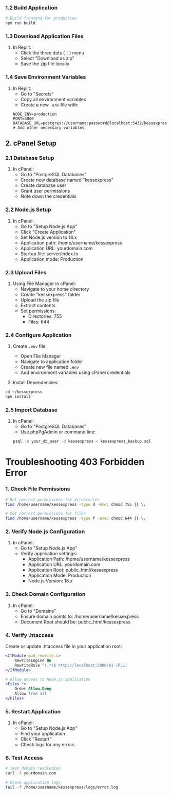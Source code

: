 ### 1.2 Build Application
```bash
# Build frontend for production
npm run build
```

### 1.3 Download Application Files
1. In Replit:
   - Click the three dots (⋮) menu
   - Select "Download as zip"
   - Save the zip file locally

### 1.4 Save Environment Variables
1. In Replit:
   - Go to "Secrets"
   - Copy all environment variables
   - Create a new `.env` file with:
   ```env
   NODE_ENV=production
   PORT=3000
   DATABASE_URL=postgres://username:password@localhost:5432/kessexpress
   # Add other necessary variables
   ```

## 2. cPanel Setup

### 2.1 Database Setup
1. In cPanel:
   - Go to "PostgreSQL Databases"
   - Create new database named "kessexpress"
   - Create database user
   - Grant user permissions
   - Note down the credentials

### 2.2 Node.js Setup
1. In cPanel:
   - Go to "Setup Node.js App"
   - Click "Create Application"
   - Set Node.js version to 18.x
   - Application path: /home/username/kessexpress
   - Application URL: yourdomain.com
   - Startup file: server/index.ts
   - Application mode: Production

### 2.3 Upload Files
1. Using File Manager in cPanel:
   - Navigate to your home directory
   - Create "kessexpress" folder
   - Upload the zip file
   - Extract contents
   - Set permissions:
     * Directories: 755
     * Files: 644

### 2.4 Configure Application
1. Create `.env` file:
   - Open File Manager
   - Navigate to application folder
   - Create new file named `.env`
   - Add environment variables using cPanel credentials

2. Install Dependencies:
```bash
cd ~/kessexpress
npm install
```

### 2.5 Import Database
1. In cPanel:
   - Go to "PostgreSQL Databases"
   - Use phpPgAdmin or command line:
   ```bash
   psql -U your_db_user -d kessexpress < kessexpress_backup.sql
   ```

# Troubleshooting 403 Forbidden Error

### 1. Check File Permissions
```bash
# Set correct permissions for directories
find /home/username/kessexpress -type d -exec chmod 755 {} \;

# Set correct permissions for files
find /home/username/kessexpress -type f -exec chmod 644 {} \;
```

### 2. Verify Node.js Configuration
1. In cPanel:
   - Go to "Setup Node.js App"
   - Verify application settings:
     * Application Path: /home/username/kessexpress
     * Application URL: yourdomain.com
     * Application Root: public_html/kessexpress
     * Application Mode: Production
     * Node.js Version: 18.x

### 3. Check Domain Configuration
1. In cPanel:
   - Go to "Domains"
   - Ensure domain points to: /home/username/kessexpress
   - Document Root should be: public_html/kessexpress

### 4. Verify .htaccess
Create or update .htaccess file in your application root:
```apache
<IfModule mod_rewrite.c>
    RewriteEngine On
    RewriteRule ^(.*)$ http://localhost:3000/$1 [P,L]
</IfModule>

# Allow access to Node.js application
<Files *>
    Order Allow,Deny
    Allow from all
</Files>
```

### 5. Restart Application
1. In cPanel:
   - Go to "Setup Node.js App"
   - Find your application
   - Click "Restart"
   - Check logs for any errors

### 6. Test Access
```bash
# Test domain resolution
curl -I yourdomain.com

# Check application logs
tail -f /home/username/kessexpress/logs/error.log